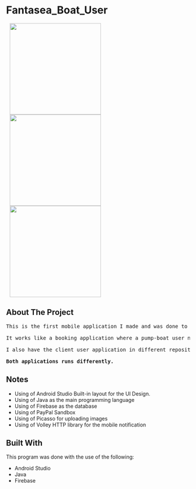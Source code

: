 # Fantasea_Boat_User

<p float="left">
  <img src="https://user-images.githubusercontent.com/78993457/206903347-b49f2604-5821-431c-989d-bbb047cb166e.png" width="250" hspace="10"/>
  <img src="https://user-images.githubusercontent.com/78993457/206903352-fcf71473-bf19-4e5e-b8a0-047093196a9e.png" width="250" hspace="10"/> 
  <img src="https://user-images.githubusercontent.com/78993457/206903353-8a921b11-16bb-4f89-bddf-bdfac474151a.png" width="250" hspace="10"/>
</p>

## About The Project

<div align="left">

<pre>
This is the first mobile application I made and was done to demonstrate the utilization of CRUD that was presented later as a project.

It works like a booking application where a pump-boat user needs to press a queue button that would enable the client to see them as someone that is available to be book with along with the details.

I also have the client user application in different repository =)

<strong>Both applications runs differently.</strong>
</pre>


<h2>Notes</h2>

  * Using of Android Studio Built-in layout for the UI Design.
  * Using of Java as the main programming language
  * Using of Firebase as the database
  * Using of PayPal Sandbox
  * Using of Picasso for uploading images
  * Using of Volley HTTP library for the mobile notification
  

<h2>Built With</h2>

This program was done with the use of the following:
* Android Studio
* Java
* Firebase
</div>


